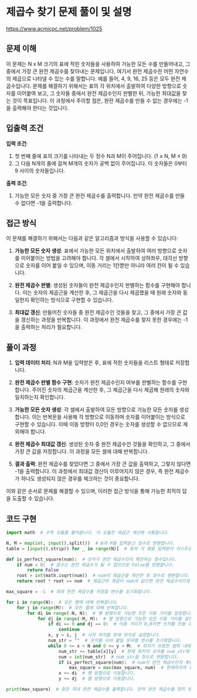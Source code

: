 # 제곱수 찾기 문제 풀이 및 설명

https://www.acmicpc.net/problem/1025

## 문제 이해

이 문제는 N x M 크기의 표에 적힌 숫자들을 사용하여 가능한 모든 수를 만들어내고, 그 중에서 가장 큰 완전 제곱수를 찾아내는 문제입니다. 여기서 완전 제곱수란 어떤 자연수의 제곱으로 나타낼 수 있는 수를 말합니다. 예를 들어, 4, 9, 16, 25 등은 모두 완전 제곱수입니다. 문제를 해결하기 위해서는 표의 각 위치에서 출발하여 다양한 방향으로 숫자를 이어붙여 보고, 그 숫자들 중에서 완전 제곱수인지 판별한 뒤, 가능한 최대값을 찾는 것이 목표입니다. 이 과정에서 주의할 점은, 완전 제곱수를 만들 수 없는 경우에는 -1을 출력해야 한다는 것입니다.

## 입출력 조건

**입력 조건**:
1. 첫 번째 줄에 표의 크기를 나타내는 두 정수 N과 M이 주어집니다. (1 ≤ N, M ≤ 9)
2. 그 다음 N개의 줄에 걸쳐 M개의 숫자가 공백 없이 주어집니다. 이 숫자들은 0부터 9 사이의 숫자들입니다.

**출력 조건**:
1. 가능한 모든 숫자 중 가장 큰 완전 제곱수를 출력합니다. 만약 완전 제곱수를 만들 수 없다면 -1을 출력합니다.

## 접근 방식

이 문제를 해결하기 위해서는 다음과 같은 알고리즘과 방식을 사용할 수 있습니다:

1. **가능한 모든 숫자 생성**: 표에서 가능한 모든 위치에서 출발하여 여러 방향으로 숫자를 이어붙이는 방법을 고려해야 합니다. 각 셀에서 시작하여 상하좌우, 대각선 방향으로 숫자를 이어 붙일 수 있으며, 이동 거리는 1칸뿐만 아니라 여러 칸이 될 수 있습니다.

2. **완전 제곱수 판별**: 생성된 숫자들이 완전 제곱수인지 판별하는 함수를 구현해야 합니다. 이는 숫자의 제곱근을 계산한 후, 그 제곱근을 다시 제곱했을 때 원래 숫자와 동일한지 확인하는 방식으로 구현할 수 있습니다.

3. **최대값 갱신**: 만들어진 숫자들 중 완전 제곱수인 것들을 찾고, 그 중에서 가장 큰 값을 갱신하는 과정을 반복합니다. 이 과정에서 완전 제곱수를 찾지 못한 경우에는 -1을 출력하는 처리가 필요합니다.

## 풀이 과정

1. **입력 데이터 처리**: N과 M을 입력받은 후, 표에 적힌 숫자들을 리스트 형태로 저장합니다.

2. **완전 제곱수 판별 함수 구현**: 숫자가 완전 제곱수인지 여부를 판별하는 함수를 구현합니다. 주어진 숫자의 제곱근을 계산한 후, 그 제곱근을 다시 제곱해 원래의 숫자와 일치하는지 확인합니다.

3. **가능한 모든 숫자 생성**: 각 셀에서 출발하여 모든 방향으로 가능한 모든 숫자를 생성합니다. 이는 반복문을 사용해 각 방향으로 이동하며 숫자를 이어붙이는 방식으로 구현할 수 있습니다. 이때 이동 방향이 0,0인 경우는 숫자를 생성할 수 없으므로 제외해야 합니다.

4. **완전 제곱수 최대값 갱신**: 생성된 숫자 중 완전 제곱수인 것들을 확인하고, 그 중에서 가장 큰 값을 저장합니다. 이 과정을 모든 셀에 대해 반복합니다.

5. **결과 출력**: 완전 제곱수를 찾았다면 그 중에서 가장 큰 값을 출력하고, 그렇지 않다면 -1을 출력합니다. 이 과정에서 최대값 갱신이 이루어지지 않은 경우, 즉 완전 제곱수가 하나도 생성되지 않은 경우를 체크하는 것이 중요합니다.

이와 같은 순서로 문제를 해결할 수 있으며, 이러한 접근 방식을 통해 가능한 최적의 답을 도출할 수 있습니다.

## 코드 구현
```python
import math  # 수학 모듈을 불러옵니다. 이 모듈은 제곱근 계산에 사용됩니다.

N, M = map(int, input().split())  # N과 M을 입력받고 정수로 변환합니다.
table = [input().strip() for _ in range(N)]  # 표의 각 행을 입력받아 리스트로 저장합니다.

def is_perfect_square(num):  # 숫자가 완전 제곱수인지 확인하는 함수입니다.
    if num < 0:  # 음수는 완전 제곱수가 될 수 없으므로 False를 반환합니다.
        return False
    root = int(math.isqrt(num))  # num의 제곱근을 계산한 후 정수로 변환합니다.
    return root * root == num  # 제곱근의 제곱이 num과 같으면 완전 제곱수이므로 True를 반환합니다.

max_square = -1  # 최대 완전 제곱수를 저장할 변수를 초기화합니다.

for i in range(N):  # 모든 행에 대해 반복합니다.
    for j in range(M):  # 모든 열에 대해 반복합니다.
        for di in range(-N, N):  # 행 방향으로 가능한 모든 이동 거리를 설정합니다.
            for dj in range(-M, M):  # 열 방향으로 가능한 모든 이동 거리를 설정합니다.
                if di == 0 and dj == 0:  # 이동 거리가 0,0이면 숫자를 만들 수 없으므로 건너뜁니다.
                    continue
                x, y = i, j  # 시작 위치를 현재 위치로 설정합니다.
                num_str = ""  # 숫자를 이어 붙일 문자열 변수를 초기화합니다.
                while 0 <= x < N and 0 <= y < M:  # 위치가 유효한 범위 내에 있는 동안 반복합니다.
                    num_str += table[x][y]  # 현재 위치의 숫자를 num_str에 추가합니다.
                    num = int(num_str)  # num_str을 정수로 변환합니다.
                    if is_perfect_square(num):  # num이 완전 제곱수인지 확인합니다.
                        max_square = max(max_square, num)  # 현재까지의 최대 완전 제곱수와 비교해 더 큰 값을 저장합니다.
                    x += di  # 행 방향으로 이동합니다.
                    y += dj  # 열 방향으로 이동합니다.

print(max_square)  # 찾은 최대 완전 제곱수를 출력합니다. 만약 완전 제곱수를 찾지 못했다면 -1이 출력됩니다.
